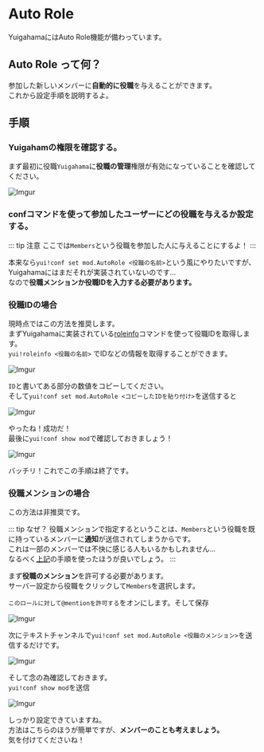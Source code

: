 # Auto Role

YuigahamaにはAuto Role機能が備わっています。

## Auto Role って何？

参加した新しいメンバーに**自動的に役職**を与えることができます。  
これから設定手順を説明するよ。

## 手順

### Yuigahamの権限を確認する。

まず最初に役職`Yuigahama`に**役職の管理**権限が有効になっていることを確認してください。

![Imgur](https://i.imgur.com/hQbtH2Q.png)

### confコマンドを使って参加したユーザーにどの役職を与えるか設定する。

::: tip 注意
ここでは`Members`という役職を参加した人に与えることにするよ！
:::

本来なら`yui!conf set mod.AutoRole <役職の名前>`という風にやりたいですが、Yuigahamaにはまだそれが実装されていないのです...  
なので**役職メンションか役職IDを入力する必要があります。**

### 役職IDの場合

現時点ではこの方法を推奨します。  
まずYuigahamaに実装されている[roleinfo](../commands/roleinfo.html)コマンドを使って役職IDを取得します。  
`yui!roleinfo <役職の名前>` でIDなどの情報を取得することができます。

![Imgur](https://i.imgur.com/4KfLHbS.png)

`ID`と書いてある部分の数値をコピーしてください。  
そして`yui!conf set mod.AutoRole <コピーしたIDを貼り付け>`を送信すると

![Imgur](https://i.imgur.com/vpa7cT0.png)

やったね！成功だ！  
最後に`yui!conf show mod`で確認しておきましょう！

![Imgur](https://i.imgur.com/pmfNziN.png)

バッチリ！これでこの手順は終了です。

### 役職メンションの場合

この方法は非推奨です。

::: tip なぜ？
役職メンションで指定するということは、`Members`という役職を既に持っているメンバーに**通知**が送信されてしまうからです。  
これは一部のメンバーでは不快に感じる人もいるかもしれません...  
なるべく[上記](#役職idの場合)の手順を使ったほうが良いでしょう。
:::

まず**役職のメンション**を許可する必要があります。  
サーバー設定から役職をクリックして`Members`を選択します。

`このロールに対して@mentionを許可する`をオンにします。そして保存

![Imgur](https://i.imgur.com/x03DtfI.png)

次にテキストチャンネルで`yui!conf set mod.AutoRole <役職のメンション>`を送信するだけです。

![Imgur](https://i.imgur.com/mAdp48H.png)

そして念の為確認しておきます。  
`yui!conf show mod`を送信

![Imgur](https://i.imgur.com/T6FKcYt.png)

しっかり設定できていますね。  
方法はこちらのほうが簡単ですが、**メンバーのことも考えましょう。**  
気を付けてくださいね！
